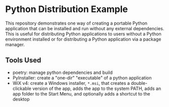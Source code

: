 # Python Distribution Example

This repository demonstrates one way of creating a portable Python application
that can be installed and run without any external dependencies.  This is
useful for distributing Python applications to users without a Python
environment installed or for distributing a Python application via a package
manager.

## Tools Used

- poetry: manage python dependencies and build
- PyInstaller: create a "one-dir" "executable" of a python application
- WiX v4: create a Windows installer, `*.msi`, that creates a double-clickable
  version of the app, adds the app to the system PATH, adds an app folder to
  the Start Menu, and optionally adds a shortcut to the desktop
